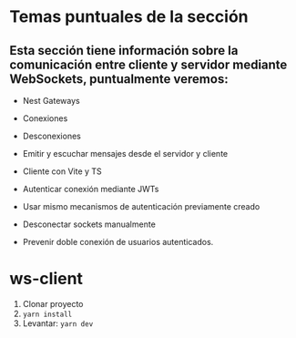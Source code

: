 


# Temas puntuales de la sección

## Esta sección tiene información sobre la comunicación entre cliente y servidor mediante WebSockets, puntualmente veremos:

- Nest Gateways

- Conexiones

- Desconexiones

- Emitir y escuchar mensajes desde el servidor y cliente

- Cliente con Vite y TS

- Autenticar conexión mediante JWTs

- Usar mismo mecanismos de autenticación previamente creado

- Desconectar sockets manualmente

- Prevenir doble conexión de usuarios autenticados.

# ws-client

1. Clonar proyecto
2. ``` yarn install ```
3. Levantar: 
```yarn dev ```